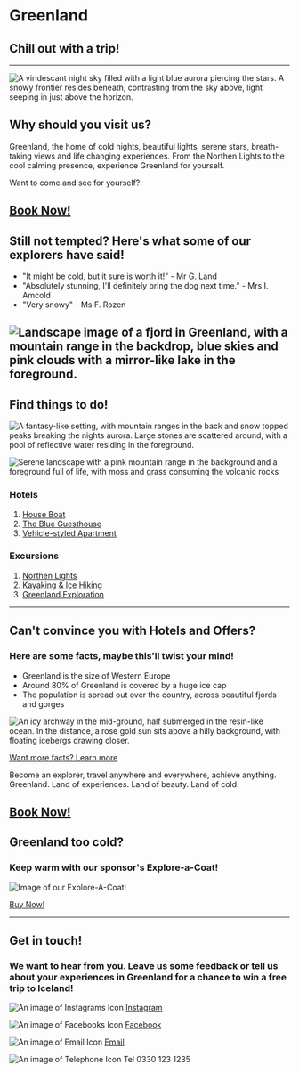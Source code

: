 # **Greenland**
## Chill out with a trip!

---
![A viridescant night sky filled with a light blue aurora piercing the stars. A snowy frontier resides beneath, contrasting from the sky above, light seeping in just above the horizon. ](./static/images/Greenland_7360x4912.jpg)

## Why should you visit us?
 Greenland, the home of cold nights, beautiful lights, serene stars, breath-taking views and life changing experiences. From the Northen Lights to the cool calming presence, experience Greenland for yourself. 

Want to come and see for yourself?

[Book Now!](https://www.expedia.co.uk/Nuuk.d1359.Holidays-City-Breaks)
---
## Still not tempted? Here's what some of our explorers have said!
- "It might be cold, but it sure is worth it!" - Mr G. Land
- "Absolutely stunning, I'll definitely bring the dog next time." - Mrs I. Amcold
- "Very snowy" - Ms F. Rozen

![Landscape image of a fjord in Greenland, with a mountain range in the backdrop, blue skies and pink clouds with a mirror-like lake in the foreground. ](./static/images/Greenland_2048x1388.jpg)
---
## Find things to do!

![A fantasy-like setting, with mountain ranges in the back and snow topped peaks breaking the nights aurora. Large stones are scattered around, with a pool of reflective water residing in the foreground.](./static/images/Greenland_1620x1080.jpg)

![Serene landscape with a pink mountain range in the background and a foreground full of life, with moss and grass consuming the volcanic rocks](./static/images/Greenland_2149x1500.jpg)

### Hotels

1. [House Boat](https://www.expedia.co.uk/SCH-731-1294232-1461894.h33701872.Hotel-Information?chkin=11%2F7%2F2019&chkout=12%2F7%2F2019&regionId=1359&destination=Nuuk%2C+Sermersooq%2C+Greenland&swpToggleOn=true&rm1=a2&x_pwa=1&sort=recommended&top_dp=5&top_cur=GBP&rfrr=HSR&pwa_ts=1561476437440&hasClusterProp=false)
2. [The Blue Guesthouse](https://www.expedia.co.uk/The-Blue-Guesthouse-by-Greenland-Escape.h21393525.Hotel-Information?chkin=11%2F7%2F2019&chkout=12%2F7%2F2019&regionId=1359&destination=Nuuk%2C+Sermersooq%2C+Greenland&swpToggleOn=true&rm1=a2&x_pwa=1&sort=recommended&top_dp=77&top_cur=GBP&rfrr=HSR&pwa_ts=1561476506654&hasClusterProp=false)
3. [Vehicle-styled Apartment](https://www.expedia.co.uk/PPB-Property-on-Vrboppb-Property-on-Vrboppb-Property-on-Vrboppb-Property-on-Vrbo.h21623614.Hotel-Information?chkin=11%2F7%2F2019&chkout=12%2F7%2F2019&regionId=1359&destination=Nuuk%2C+Sermersooq%2C+Greenland&swpToggleOn=true&rm1=a2&x_pwa=1&sort=recommended&rfrr=HSR&pwa_ts=1561476506656&hasClusterProp=false)

### Excursions

1. [Northen Lights](https://tasermiutgreenland.com/package/greenland-northern-lights/)
2. [Kayaking & Ice Hiking](https://tasermiutgreenland.com/package/kayaking-greenland/)
3. [Greenland Exploration](https://tasermiutgreenland.com/package/tasermiut-greenland/)
---
## Can't convince you with Hotels and Offers?
### Here are some facts, maybe this'll twist your mind!

- Greenland is the size of Western Europe
- Around 80% of Greenland is covered by a huge ice cap
- The population is spread out over the country, across beautiful fjords and gorges

![An icy archway in the mid-ground, half submerged in the resin-like ocean. In the distance, a rose gold sun sits above a hilly background, with floating icebergs drawing closer.](./static/images/Greenland_1080x1350.jpg)

[Want more facts? Learn more](https://en.wikipedia.org/wiki/Nuuk) 


Become an explorer, travel anywhere and everywhere, achieve anything. Greenland. Land of experiences. Land of beauty. Land of cold.

[Book Now!](https://www.expedia.co.uk/Nuuk.d1359.Holidays-City-Breaks)
---

## Greenland too cold?
### Keep warm with our sponsor's Explore-a-Coat!
![Image of our Explore-A-Coat!](./static/images/Coat.png)

[Buy Now!](https://www.coolantarctica.com/Shop/antarctica-clothing/antarctica-arctic-clothes-shell-jacketsUK.php)

---

## Get in touch!
### We want to hear from you. Leave us some feedback or tell us about your experiences in Greenland for a chance to win a free trip to Iceland!

![An image of Instagrams Icon](./static/images/InstagramIcon.png) [Instagram](https://www.instagram.com/expedia/?hl=en)

![An image of Facebooks Icon](./static/images/FacebookIcon.png) [Facebook](https://www.facebook.com/Expedia.co.uk/?brand_redir=64067037679)

![An image of Email Icon](./static/images/EmailIcon.png) [Email](https://www.expedia.co.uk/service/)

![An image of Telephone Icon](./static/images/TelIcon.png) Tel 0330 123 1235


